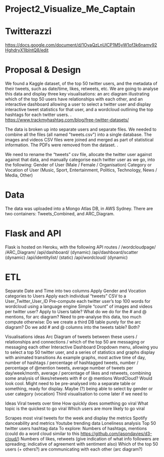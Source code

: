 # Project2_Visualize_Me_Captain
# Twitterazzi

https://docs.google.com/document/d/1OyaQzLnUlCP1M5yW1of3k6namy92HghdryX1IblntQ8/edit

# Proposal & Design 

We found a Kaggle dataset, of the top 50 twitter users, and the metadata of their tweets, such as date/time, likes, retweets, etc. We are going to analyse this data and display three key visualisations: an arc diagram illustrating which of the top 50 users have relationships with each other, and an interactive dashboard allowing a user to select a twitter user and display interactive tweet statistics for that user, and a wordcloud outlining the top hashtags for each twitter users. . 
https://www.trackmyhashtag.com/blog/free-twitter-datasets/

The data is broken up into separate users and separate files. We needed to combine all the files (all named "tweets.csv") into a single database. The images and videos CSV files were joined and merged as part of statistical information. The PDFs were removed from the dataset. . 

We need to rename the “tweets” csv file, allocate the twitter user against against that data, and manually categorise each twitter user as we go, into the following:
Gender of User (Male / Female / Organisation) 
Category or Vocation of User (Music, Sport, Entertainment, Politics, Technology, News / Media, Other)

# Data 
The data was uploaded into a Mongo Atlas DB, in AWS Sydney. There are two containers: Tweets_Combined, and ARC_Diagram.

# Flask and API
Flask is hosted on Heroku, with the following API routes 
/ 
/wordcloudpage/
/ARC_Diagram/
/api/dashboard/  		 (dynamic)
/api/dashboard/scatter  	 (dynamic)
/api/identitylist/  		 (static)
/api/wordcloud/ 		 (dynamic) 

# ETL
Separate Date and Time into two columns
Apply Gender and Vocation categories to Users 
Apply each individual “tweets” CSV to a User_Twitter_User_ID
Pre-compute each twitter user’s top 100 words for wordcloud using a language engine
Simple “count” of images and videos per twitter user? Apply to Users table?
What do we do for the # and @ mentions, for arc diagram? Need to pre-analyse this data, too much compute otherwise:
Do we create a third DB table purely for the arc diagram? 
Do we add # and @ columns into the tweets table?
Both?



Visualisations ideas
Arc Diagram of tweets between these users / relationships and connections / which of the top 50 are messaging or messaging each other 
Interactive Dashboard
Dropdown menu, allowing you to select a top 50 twitter user, and a series of statistics and graphs display with animated transitions 
As example graphs, most active time of day, number of hashtags / percentage of hashtagged tweets, number / percentage of @mention tweets, average number of tweets per day/week/month, average / percentage of likes and retweets, combining some analysis of likes/retweets with # or @ mentions
WordCloud? Would look cool. Might need to be pre-analysed into a separate table or something, ready for display. 
Maybe (?) being able to select by gender or user category (vocation) 
Third visualisation to come later if we need to 


Ideas 
Viral tweets over time
How quickly does something go viral 
What topic is the quickest to go viral
Which users are more likely to go viral 

Scrapes most viral tweets for the week and display the metrics 
Spotify danceability and metrics
Youtube trending data 
Loneliness analysis 
Top 50 twitter users hashtag data
To explore:
Numbers of hashtags, mentions (could do a word cloud similar to this https://github.com/jasondavies/d3-cloud/)
Numbers of likes, retweets (give indication of what info followers are spreading; indicative of agreement with sentiment also)
Which of the top 50 users (+ others?) are communicating with each other (arc diagram?)


